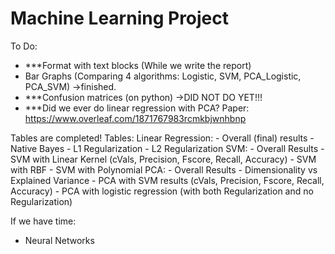# Machine Learning Project
To Do:  
- ***Format with text blocks (While we write the report)
- Bar Graphs (Comparing 4 algorithms: Logistic, SVM, PCA_Logistic, PCA_SVM) ->finished. 
- ***Confusion matrices (on python) ->DID NOT DO YET!!!
- ***Did we ever do linear regression with PCA? 
Paper: 
https://www.overleaf.com/1871767983rcmkbjwnhbnp

Tables are completed! 
    Tables: 
        Linear Regression: 
            - Overall (final) results
            - Native Bayes 
            - L1 Regularization
            - L2 Regularization 
        SVM: 
            - Overall Results 
            - SVM with Linear Kernel (cVals, Precision, Fscore, Recall, Accuracy)
            - SVM with RBF
            - SVM with Polynomial 
        PCA: 
            - Overall Results 
            - Dimensionality vs Explained Variance
            - PCA with SVM results (cVals, Precision, Fscore, Recall, Accuracy)
            - PCA with logistic regression (with both Regularization and no Regularization)
            
If we have time: 
- Neural Networks 
